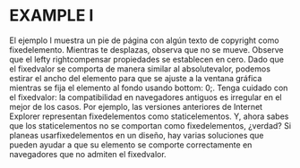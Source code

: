 # EXAMPLE I

El ejemplo I muestra un pie de página con algún texto de copyright como fixedelemento. Mientras te desplazas, observa que no se mueve. Observe que el lefty rightcompensar propiedades se establecen en cero. Dado que el fixedvalor se comporta de manera similar al absolutevalor, podemos estirar el ancho del elemento para que se ajuste a la ventana gráfica mientras se fija el elemento al fondo usando bottom: 0;. Tenga cuidado con el fixedvalor: la compatibilidad en navegadores antiguos es irregular en el mejor de los casos. Por ejemplo, las versiones anteriores de Internet Explorer representan fixedelementos como staticelementos. Y, ahora sabes que los staticelementos no se comportan como fixedelementos, ¿verdad? Si planeas usarfixedelementos en un diseño, hay varias soluciones que pueden ayudar a que su elemento se comporte correctamente en navegadores que no admiten el fixedvalor.